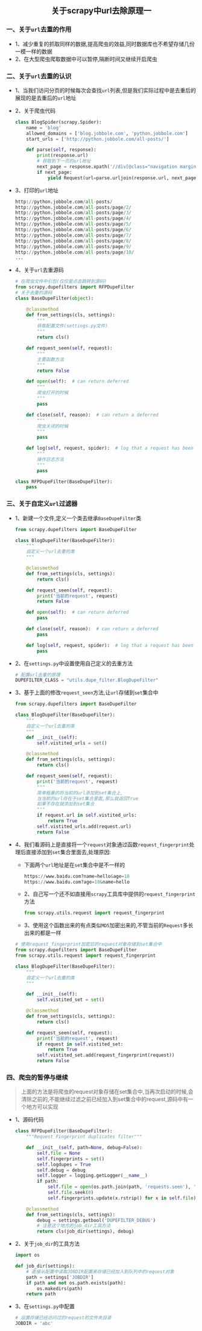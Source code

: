 ## <center>关于scrapy中url去除原理一</center>

### 一、关于`url`去重的作用

* 1、减少重复的抓取同样的数据,提高爬虫的效益,同时数据库也不希望存储几份一模一样的数据
* 2、在大型爬虫爬取数据中可以暂停,隔断时间又继续开启爬虫

### 二、关于`url`去重的认识

* 1、当我们访问分页的时候每次会查找`url`列表,但是我们实际过程中是去重后的展现的是去重后的`url`地址
* 2、关于爬虫代码

  ```py
  class BlogSpider(scrapy.Spider):
      name = 'blog'
      allowed_domains = ['blog.jobbole.com', 'python.jobbole.com']
      start_urls = ['http://python.jobbole.com/all-posts/']

      def parse(self, response):
          print(response.url)
          # 获取到下一页的url地址
          next_page = response.xpath('//div[@class="navigation margin-20"]/a[last()]/@href').get()
          if next_page:
              yield Request(url=parse.urljoin(response.url, next_page), callback=self.parse)
  ```

* 3、打印的`url`地址

  ```py
  http://python.jobbole.com/all-posts/
  http://python.jobbole.com/all-posts/page/2/
  http://python.jobbole.com/all-posts/page/3/
  http://python.jobbole.com/all-posts/page/4/
  http://python.jobbole.com/all-posts/page/5/
  http://python.jobbole.com/all-posts/page/6/
  http://python.jobbole.com/all-posts/page/7/
  http://python.jobbole.com/all-posts/page/8/
  http://python.jobbole.com/all-posts/page/9/
  http://python.jobbole.com/all-posts/page/10/
  ...
  ```
* 4、关于`url`去重源码

  ```py
  # 在爬虫文件中引包(仅仅是点击跳转到源码)
  from scrapy.dupefilters import RFPDupeFilter
  # 关于去重的源码
  class BaseDupeFilter(object):

      @classmethod
      def from_settings(cls, settings):
          """
          获取配置文件(settings.py文件)
          """
          return cls()

      def request_seen(self, request):
          """
          主要函数方法
          """
          return False

      def open(self):  # can return deferred
          """
          爬虫打开的时候
          """
          pass

      def close(self, reason):  # can return a deferred
          """
          爬虫关闭的时候
          """
          pass

      def log(self, request, spider):  # log that a request has been filtered
          """
          操作日志方法
          """
          pass

  class RFPDupeFilter(BaseDupeFilter):
      pass
  ```

### 三、关于自定义`url`过滤器

* 1、新建一个文件,定义一个类去继承`BaseDupeFilter`类

  ```py
  from scrapy.dupefilters import BaseDupeFilter

  class BlogDupeFilter(BaseDupeFilter):
      """
      自定义一个url去重的类
      """

      @classmethod
      def from_settings(cls, settings):
          return cls()

      def request_seen(self, request):
          print('当前的request', request)
          return False

      def open(self):  # can return deferred
          pass

      def close(self, reason):  # can return a deferred
          pass

      def log(self, request, spider):  # log that a request has been filtered
          pass
  ```

* 2、在`settings.py`中设置使用自己定义的去重方法

  ```py
  # 配置url去重的原理
  DUPEFILTER_CLASS = "utils.dupe_filter.BlogDupeFilter"
  ```

* 3、基于上面的修改`request_seen`方法,让`url`存储到`set`集合中

  ```py
  from scrapy.dupefilters import BaseDupeFilter

  class BlogDupeFilter(BaseDupeFilter):
      """
      自定义一个url去重的类
      """
      def __init__(self):
          self.vistited_urls = set()

      @classmethod
      def from_settings(cls, settings):
          return cls()

      def request_seen(self, request):
          print('当前的request', request)
          """
          简单粗暴的将当前的url添加到set集合上,
          当当前的url存在于set集合里面,那么就返回True
          如果不存在就添加到set集合
          """
          if request.url in self.vistited_urls:
              return True
          self.vistited_urls.add(request.url)
          return False
  ```

* 4、我们看源码上是直接将一个`request`对象通过函数`request_fingerprint`处理后直接添加到`set`集合里面去,处理原因:
  * 下面两个`url`地址是在`set`集合中是不一样的
    ```py
    https://www.baidu.com?name=hello&age=18
    https://www.baidu.com?age=18&name=hello
    ```
  * 2、自己写一个还不如直接用`scrapy`工具库中提供的`request_fingerprint`方法

    ```py
    from scrapy.utils.request import request_fingerprint
    ```
  * 3、使用这个函数出来的有点类似`MD5`加密出来的,不管当前的`Request`多长出来的都是一样

  ```py
  # 使用request_fingerprint加密后的request对象存储到set集合中
  from scrapy.dupefilters import BaseDupeFilter
  from scrapy.utils.request import request_fingerprint

  class BlogDupeFilter(BaseDupeFilter):
      """
      自定义一个url去重的类
      """

      def __init__(self):
          self.vistited_set = set()

      @classmethod
      def from_settings(cls, settings):
          return cls()

      def request_seen(self, request):
          print('当前的request', request)
          if request in self.vistited_set:
              return True
          self.vistited_set.add(request_fingerprint(request))
          return False
  ```

### 四、爬虫的暂停与继续

> 上面的方法是将爬虫的request对象存储在set集合中,当再次启动的时候,会清除之前的,不能继续过滤之前已经加入到set集合中的request,源码中有一个地方可以实现

* 1、源码代码

  ```py
  class RFPDupeFilter(BaseDupeFilter):
      """Request Fingerprint duplicates filter"""

      def __init__(self, path=None, debug=False):
          self.file = None
          self.fingerprints = set()
          self.logdupes = True
          self.debug = debug
          self.logger = logging.getLogger(__name__)
          if path:
              self.file = open(os.path.join(path, 'requests.seen'), 'a+')
              self.file.seek(0)
              self.fingerprints.update(x.rstrip() for x in self.file)

      @classmethod
      def from_settings(cls, settings):
          debug = settings.getbool('DUPEFILTER_DEBUG')
          # 注意这个地方的job_dir工具方法
          return cls(job_dir(settings), debug)
  ```

* 2、关于`job_dir`的工具方法

  ```py
  import os

  def job_dir(settings):
      # 直接从配置中读取JOBDIR配置来存储已经加入到队列中的request对象
      path = settings['JOBDIR']
      if path and not os.path.exists(path):
          os.makedirs(path)
      return path
  ```

* 3、在`settings.py`中配置

  ```py
  # 设置存储已经访问过的request的文件夹目录
  JOBDIR = 'abc'
  ```
